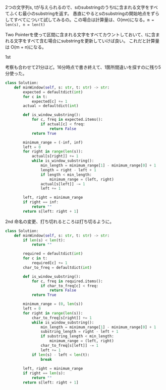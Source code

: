 2つの文字列s, tが与えられるので、sのsubstringのうちtに含まれる文字をすべてふくむ最小のsubstringを返す。
愚直にやるとsのsubstringの開始地点をずらしてすべてについて試してみるの。この場合は計算量は、O(mn)になる。`m = len(s), n = len(t)`

Two Pointerを使って区間に含まれる文字をすべてカウントしておいて、tに含まれる文字をすべて含む場合にsubstringを更新していけば良い。
これだと計算量は O(m + n)になる。

1st

考察も合わせて21分ほど。16分時点で書き終えて、1箇所間違いを探すのに残り5分使った。

```python
class Solution:
    def minWindow(self, s: str, t: str) -> str:
        expected = defaultdict(int)
        for c in t:
            expected[c] += 1
        actual = defaultdict(int)

        def is_window_substring():
            for c, freq in expected.items():
                if actual[c] < freq:
                    return False
            return True

        minimum_range = (-inf, inf)
        left = 0
        for right in range(len(s)):
            actual[s[right]] += 1
            while is_window_substring():
                min_length = minimum_range[1] - minimum_range[0] + 1
                length = right - left + 1
                if length < min_length:
                    minimum_range = (left, right)
                actual[s[left]] -= 1
                left += 1

        left, right = minimum_range
        if right == inf:
            return ""
        return s[left: right + 1]
```

2nd
命名の変更、打ち切れるところは打ち切るように。

```python
class Solution:
    def minWindow(self, s: str, t: str) -> str:
        if len(s) < len(t):
            return ""

        required = defaultdict(int)
        for c in t:
            required[c] += 1
        char_to_freq = defaultdict(int)

        def is_window_substring():
            for c, freq in required.items():
                if char_to_freq[c] < freq:
                    return False
            return True

        minimum_range = (0, len(s))
        left = 0
        for right in range(len(s)):
            char_to_freq[s[right]] += 1
            while is_window_substring():
                min_length = minimum_range[1] - minimum_range[0] + 1
                substring_length = right - left + 1
                if substring_length < min_length:
                    minimum_range = (left, right)
                char_to_freq[s[left]] -= 1
                left += 1
            if len(s) - left < len(t):
                break
        
        left, right = minimum_range
        if right == len(s):
            return ""
        return s[left: right + 1]
```
